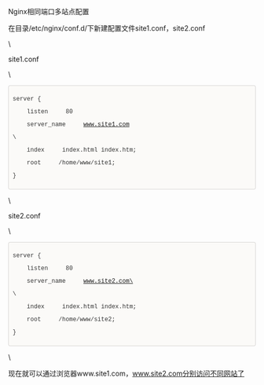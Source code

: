 Nginx相同端口多站点配置
<div>

<div>

在目录/etc/nginx/conf.d/下新建配置文件site1.conf，site2.conf

</div>

<div>

\

</div>

<div>

site1.conf

</div>

<div>

\

</div>

<div
style="-en-codeblock: true; box-sizing: border-box; padding: 8px; font-family: Monaco, Menlo, Consolas, &quot;Courier New&quot;, monospace; font-size: 12px; color: rgb(51, 51, 51); border-top-left-radius: 4px; border-top-right-radius: 4px; border-bottom-right-radius: 4px; border-bottom-left-radius: 4px; background-color: rgb(251, 250, 248); border: 1px solid rgba(0, 0, 0, 0.14902); background-position: initial initial; background-repeat: initial initial;">

<div>

server {

</div>

<div>

    listen     80

</div>

<div>

    server\_name     www.site1.com

</div>

<div>

\

</div>

<div>

    index     index.html index.htm;

</div>

<div>

    root     /home/www/site1;

</div>

<div>

}

</div>

</div>

<div>

\

</div>

<div>

site2.conf

</div>

<div>

\

</div>

<div
style="-en-codeblock: true; box-sizing: border-box; padding: 8px; font-family: Monaco, Menlo, Consolas, &quot;Courier New&quot;, monospace; font-size: 12px; color: rgb(51, 51, 51); border-top-left-radius: 4px; border-top-right-radius: 4px; border-bottom-right-radius: 4px; border-bottom-left-radius: 4px; background-color: rgb(251, 250, 248); border: 1px solid rgba(0, 0, 0, 0.14902); background-position: initial initial; background-repeat: initial initial;">

<div>

server {

</div>

<div>

    listen     80

</div>

<div>

    server\_name     www.site2.com\

</div>

<div>

\

</div>

<div>

    index     index.html index.htm;

</div>

<div>

    root     /home/www/site2;

</div>

<div>

}

</div>

</div>

<div>

\

</div>

<div>

现在就可以通过浏览器www.site1.com，www.site2.com分别访问不同网站了

</div>

</div>
